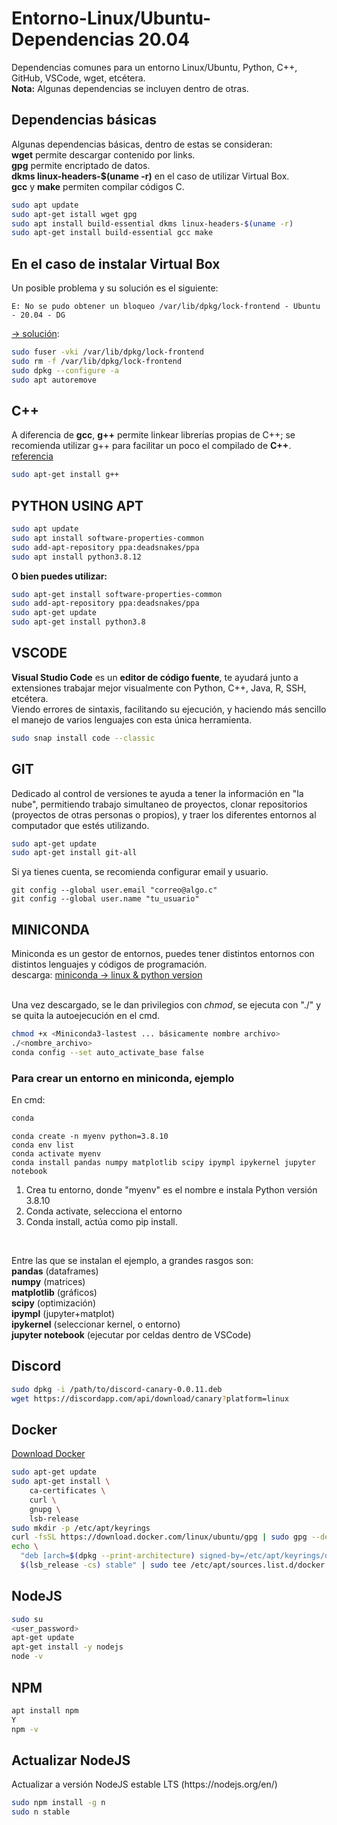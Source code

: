 <h1> Entorno-Linux/Ubuntu-Dependencias <b>20.04</b></h1>
<p>Dependencias comunes para un entorno Linux/Ubuntu, Python, C++, GitHub, VSCode, wget, etcétera.<br>
<b>Nota:</b> Algunas dependencias se incluyen dentro de otras.</p>

<h2>Dependencias básicas</h2>
<p>Algunas dependencias básicas, dentro de estas se consideran:<br>
<b>wget</b> permite descargar contenido por links.<br>
<b>gpg</b> permite encriptado de datos.<br>
<b>dkms linux-headers-$(uname -r)</b> en el caso de utilizar Virtual Box.<br>
<b>gcc</b> y <b> make</b> permiten compilar códigos C.<br>
</p>

```bash
sudo apt update
sudo apt-get istall wget gpg
sudo apt install build-essential dkms linux-headers-$(uname -r)
sudo apt-get install build-essential gcc make
```

<h2>En el caso de instalar Virtual Box</h2>
<p>Un posible problema y su solución es el siguiente:</p>

```red
E: No se pudo obtener un bloqueo /var/lib/dpkg/lock-frontend - Ubuntu - 20.04 - DG
```
<a href="https://www.youtube.com/watch?v=NghoUNk2QVQ&ab_channel=DavidGuevara">->  solución</a>:

```bash
sudo fuser -vki /var/lib/dpkg/lock-frontend
sudo rm -f /var/lib/dpkg/lock-frontend
sudo dpkg --configure -a
sudo apt autoremove
```

<h2>C++</h2>
<p>A diferencia de <b>gcc</b>, <b>g++</b> permite linkear librerías propias de C++; se recomienda utilizar g++ para facilitar un poco el compilado de <b>C++</b>.<br>
<a href="https://stackoverflow.com/questions/172587/what-is-the-difference-between-g-and-gcc">referencia</a></p>

```bash
sudo apt-get install g++
```

<h2>PYTHON USING APT</h2>
<p></p>

```bash
sudo apt update
sudo apt install software-properties-common
sudo add-apt-repository ppa:deadsnakes/ppa
sudo apt install python3.8.12
```
<p><b>O bien puedes utilizar:</b></p>

```bash
sudo apt-get install software-properties-common
sudo add-apt-repository ppa:deadsnakes/ppa
sudo apt-get update
sudo apt-get install python3.8
```

<h2>VSCODE</h2>
<p><b>Visual Studio Code</b> es un <b>editor de código fuente</b>, te ayudará junto a extensiones trabajar mejor visualmente con Python, C++, Java, R, SSH, etcétera.<br>
Viendo errores de sintaxis, facilitando su ejecución, y haciendo más sencillo el manejo de varios lenguajes con esta única herramienta.</p>

```bash
sudo snap install code --classic
```

<h2>GIT</h2>
<p>Dedicado al control de versiones te ayuda a tener la información en "la nube", permitiendo trabajo simultaneo de proyectos, clonar repositorios (proyectos de otras personas o propios), y traer los diferentes entornos al computador que estés utilizando.</p>

```bash
sudo apt-get update
sudo apt-get install git-all
```
<p>Si ya tienes cuenta, se recomienda configurar email y usuario.</p>

```git
git config --global user.email "correo@algo.c"
git config --global user.name "tu_usuario"
```

<h2>MINICONDA</h2>
<p>Miniconda es un gestor de entornos, puedes tener distintos entornos con distintos lenguajes y códigos de programación.<br>
descarga: <a href="https://docs.conda.io/en/latest/miniconda.html">miniconda -> linux & python version</a><br><br>

Una vez descargado, se le dan privilegios con <i>chmod</i>, se ejecuta con "./" y se quita la autoejecución en el cmd.</p>

```bash
chmod +x <Miniconda3-lastest ... básicamente nombre archivo>
./<nombre_archivo>
conda config --set auto_activate_base false
```

<h3>Para crear un entorno en miniconda, ejemplo</h3>
<p>En cmd:</p>

```bash
conda
```

```
conda create -n myenv python=3.8.10
conda env list
conda activate myenv
conda install pandas numpy matplotlib scipy ipympl ipykernel jupyter notebook
```

<ol>
<li>Crea tu entorno, donde "myenv" es el nombre e instala Python versión 3.8.10</li>
<li>Conda activate, selecciona el entorno</li>
<li>Conda install, actúa como pip install.</li>
</ol><br>

<p>Entre las que se instalan el ejemplo, a grandes rasgos son:<br>
<b>pandas</b> (dataframes)<br>
<b>numpy</b> (matrices)<br>
<b>matplotlib</b> (gráficos)<br>
<b>scipy</b> (optimización)<br>
<b>ipympl</b> (jupyter+matplot)<br>
<b>ipykernel</b> (seleccionar kernel, o entorno)<br>
<b>jupyter notebook</b> (ejecutar por celdas dentro de VSCode)</p>

<h2>Discord</h2>

```bash
sudo dpkg -i /path/to/discord-canary-0.0.11.deb
wget https://discordapp.com/api/download/canary?platform=linux
```

<h2>Docker</h2>
<a href ="https://docs.docker.com/desktop/install/ubuntu/">Download Docker</a>

```bash
sudo apt-get update
sudo apt-get install \
    ca-certificates \
    curl \
    gnupg \
    lsb-release
sudo mkdir -p /etc/apt/keyrings
curl -fsSL https://download.docker.com/linux/ubuntu/gpg | sudo gpg --dearmor -o /etc/apt/keyrings/docker.gpg
echo \
  "deb [arch=$(dpkg --print-architecture) signed-by=/etc/apt/keyrings/docker.gpg] https://download.docker.com/linux/ubuntu \
  $(lsb_release -cs) stable" | sudo tee /etc/apt/sources.list.d/docker.list > /dev/null
```

<h2>NodeJS</h2>

```bash
sudo su
<user_password>
apt-get update
apt-get install -y nodejs
node -v
```

<h2>NPM</h2>

```bash
apt install npm
Y
npm -v
```

<h2>Actualizar NodeJS</h2>
<p>Actualizar a versión NodeJS estable LTS (https://nodejs.org/en/)</p>

```bash
sudo npm install -g n
sudo n stable
```
